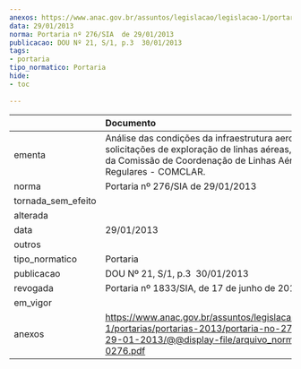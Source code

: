 ```yaml
---
anexos: https://www.anac.gov.br/assuntos/legislacao/legislacao-1/portarias/portarias-2013/portaria-no-276-sia-de-29-01-2013/@@display-file/arquivo_norma/PA2013-0276.pdf
data: 29/01/2013
norma: Portaria nº 276/SIA  de 29/01/2013
publicacao: DOU Nº 21, S/1, p.3  30/01/2013
tags:
- portaria
tipo_normatico: Portaria
hide: 
- toc 
 
---
```


|                    | Documento                                                                                                                                                                        |
|:-------------------|:---------------------------------------------------------------------------------------------------------------------------------------------------------------------------------|
| ementa             | Análise das condições da infraestrutura aeroportuária em solicitações de exploração de linhas aéreas, no âmbito da Comissão de Coordenação de Linhas Aéreas Regulares - COMCLAR. |
| norma              | Portaria nº 276/SIA  de 29/01/2013                                                                                                                                               |
| tornada_sem_efeito |                                                                                                                                                                                  |
| alterada           |                                                                                                                                                                                  |
| data               | 29/01/2013                                                                                                                                                                       |
| outros             |                                                                                                                                                                                  |
| tipo_normatico     | Portaria                                                                                                                                                                         |
| publicacao         | DOU Nº 21, S/1, p.3  30/01/2013                                                                                                                                                  |
| revogada           | Portaria nº 1833/SIA, de 17 de junho de 2019.                                                                                                                                    |
| em_vigor           |                                                                                                                                                                                  |
| anexos             | https://www.anac.gov.br/assuntos/legislacao/legislacao-1/portarias/portarias-2013/portaria-no-276-sia-de-29-01-2013/@@display-file/arquivo_norma/PA2013-0276.pdf                 |
